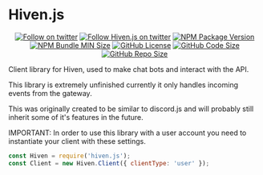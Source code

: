# Hiven.js

<p align="center">
  <a href="https://twitter.com/dustinrouillard"><img src="https://img.shields.io/twitter/follow/dustinrouillard.svg?label=Follow" alt="Follow on twitter"></a>
  <a href="https://twitter.com/hivenjs"><img src="https://img.shields.io/twitter/follow/hivenjs.svg?label=Hiven.js+Twitter" alt="Follow Hiven.js on twitter"></a> 
  <a href="https://npmjs.com/@hivenapp/hiven.js"><img src="https://img.shields.io/npm/v/@hivenapp/hiven.js.svg" alt="NPM Package Version"></a>
  <a href="https://npmjs.com/@hivenapp/hiven.js"><img src="https://img.shields.io/bundlephobia/min/@hivenapp/hiven.js.svg" alt="NPM Bundle MIN Size"></a>
  <a href="https://github.com/hivenapp/hiven.js"><img src="https://img.shields.io/github/license/hivenapp/hiven.js.svg" alt="GitHub License"></a>
  <a href="https://github.com/hivenapp/hiven.js"><img src="https://img.shields.io/github/languages/code-size/hivenapp/hiven.js.svg" alt="GitHub Code Size"></a>
  <a href="https://github.com/hivenapp/hiven.js"><img src="https://img.shields.io/github/repo-size/hivenapp/hiven.js.svg" alt="GitHub Repo Size"></a>
</p>

Client library for Hiven, used to make chat bots and interact with the API.

This library is extremely unfinished currently it only handles incoming events from the gateway.

This was originally created to be similar to discord.js and will probably still inherit some of it's features in the future.

IMPORTANT: In order to use this library with a user account you need to instantiate your client with these settings.

```js
const Hiven = require('hiven.js');
const Client = new Hiven.Client({ clientType: 'user' });
```
